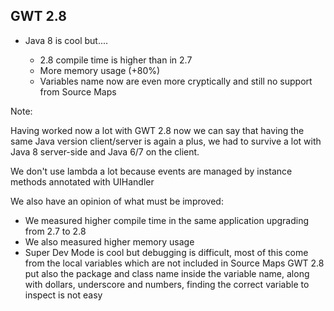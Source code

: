 ##  GWT 2.8

* Java 8 is cool but....

    * 2.8 compile time is higher than in 2.7 <!-- .element: class="fragment" -->
    * More memory usage (+80%) <!-- .element: class="fragment" -->
    * Variables name now are even more cryptically and still no support from Source Maps <!-- .element: class="fragment" --> 

Note: 

Having worked now a lot with GWT 2.8 now we can say that having the same Java version client/server is again a plus, we
had to survive a lot with Java 8 server-side and Java 6/7 on the client.

We don't use lambda a lot because events are managed by instance methods annotated with UIHandler

We also have an opinion of what must be improved:

* We measured higher compile time in the same application upgrading from 2.7 to 2.8
* We also measured higher memory usage
* Super Dev Mode is cool but debugging is difficult, most of this come from the local variables which are not included in Source Maps
  GWT 2.8 put also the package and class name inside the variable name, along with dollars, underscore and numbers, 
  finding the correct variable to inspect is not easy 

